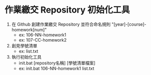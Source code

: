 # 作業繳交 Repository 初始化工具

1. 在 Github 創建作業繳交 Repository 並符合命名規則 "[year]-[course]-homework[num]"
	* ex: 106-NN-homework1
	* ex: 107-CC-homework2
2. 創見學號清單 
	* ex: list.txt
3. 執行初始化工具
	* init.bat [repository名稱] [學號清單檔案]
	* ex: init.bat 106-NN-homework1 list.txt
